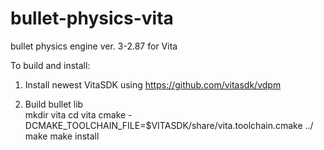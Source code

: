 # bullet-physics-vita
bullet physics engine ver. 3-2.87 for Vita

To build and install:

1. Install newest VitaSDK using https://github.com/vitasdk/vdpm  

2. Build bullet lib  
   mkdir vita
   cd vita
   cmake -DCMAKE_TOOLCHAIN_FILE=$VITASDK/share/vita.toolchain.cmake ../
   make
   make install
